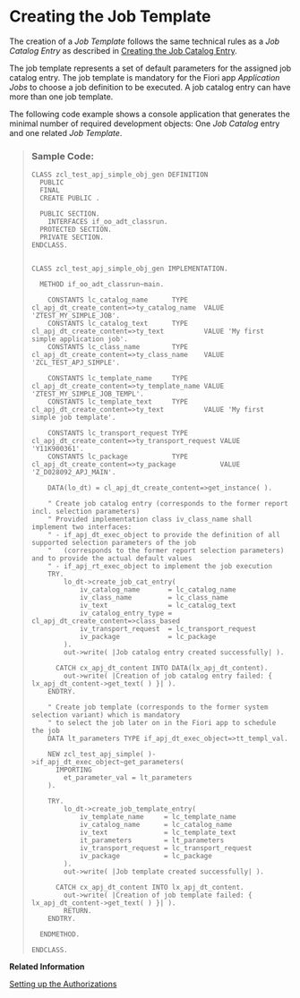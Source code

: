 <!-- loio1f04ad22db0147b99ebc476708b749b6 -->

# Creating the Job Template

The creation of a *Job Template* follows the same technical rules as a *Job Catalog Entry* as described in [Creating the Job Catalog Entry](creating-the-job-catalog-entry-1cff59e.md).

The job template represents a set of default parameters for the assigned job catalog entry. The job template is mandatory for the Fiori app *Application Jobs* to choose a job definition to be executed. A job catalog entry can have more than one job template.

The following code example shows a console application that generates the minimal number of required development objects: One *Job Catalog* entry and one related *Job Template*.

> ### Sample Code:  
> ```abap
> CLASS zcl_test_apj_simple_obj_gen DEFINITION
>   PUBLIC
>   FINAL
>   CREATE PUBLIC .
> 
>   PUBLIC SECTION.
>     INTERFACES if_oo_adt_classrun.
>   PROTECTED SECTION.
>   PRIVATE SECTION.
> ENDCLASS.
> 
> 
> CLASS zcl_test_apj_simple_obj_gen IMPLEMENTATION.
> 
>   METHOD if_oo_adt_classrun~main.
> 
>     CONSTANTS lc_catalog_name      TYPE cl_apj_dt_create_content=>ty_catalog_name  VALUE 'ZTEST_MY_SIMPLE_JOB'.
>     CONSTANTS lc_catalog_text      TYPE cl_apj_dt_create_content=>ty_text          VALUE 'My first simple application job'.
>     CONSTANTS lc_class_name        TYPE cl_apj_dt_create_content=>ty_class_name    VALUE 'ZCL_TEST_APJ_SIMPLE'.
> 
>     CONSTANTS lc_template_name     TYPE cl_apj_dt_create_content=>ty_template_name VALUE 'ZTEST_MY_SIMPLE_JOB_TEMPL'.
>     CONSTANTS lc_template_text     TYPE cl_apj_dt_create_content=>ty_text          VALUE 'My first simple job template'.
> 
>     CONSTANTS lc_transport_request TYPE cl_apj_dt_create_content=>ty_transport_request VALUE 'Y11K900361'.
>     CONSTANTS lc_package           TYPE cl_apj_dt_create_content=>ty_package           VALUE 'Z_D028092_APJ_MAIN'.
> 
>     DATA(lo_dt) = cl_apj_dt_create_content=>get_instance( ).
> 
>     " Create job catalog entry (corresponds to the former report incl. selection parameters)
>     " Provided implementation class iv_class_name shall implement two interfaces:
>     " - if_apj_dt_exec_object to provide the definition of all supported selection parameters of the job
>     "   (corresponds to the former report selection parameters) and to provide the actual default values
>     " - if_apj_rt_exec_object to implement the job execution
>     TRY.
>         lo_dt->create_job_cat_entry(
>             iv_catalog_name       = lc_catalog_name
>             iv_class_name         = lc_class_name
>             iv_text               = lc_catalog_text
>             iv_catalog_entry_type = cl_apj_dt_create_content=>class_based
>             iv_transport_request  = lc_transport_request
>             iv_package            = lc_package
>         ).
>         out->write( |Job catalog entry created successfully| ).
> 
>       CATCH cx_apj_dt_content INTO DATA(lx_apj_dt_content).
>         out->write( |Creation of job catalog entry failed: { lx_apj_dt_content->get_text( ) }| ).
>     ENDTRY.
> 
>     " Create job template (corresponds to the former system selection variant) which is mandatory
>     " to select the job later on in the Fiori app to schedule the job
>     DATA lt_parameters TYPE if_apj_dt_exec_object=>tt_templ_val.
> 
>     NEW zcl_test_apj_simple( )->if_apj_dt_exec_object~get_parameters(
>       IMPORTING
>         et_parameter_val = lt_parameters
>     ).
> 
>     TRY.
>         lo_dt->create_job_template_entry(
>             iv_template_name     = lc_template_name
>             iv_catalog_name      = lc_catalog_name
>             iv_text              = lc_template_text
>             it_parameters        = lt_parameters
>             iv_transport_request = lc_transport_request
>             iv_package           = lc_package
>         ).
>         out->write( |Job template created successfully| ).
> 
>       CATCH cx_apj_dt_content INTO lx_apj_dt_content.
>         out->write( |Creation of job template failed: { lx_apj_dt_content->get_text( ) }| ).
>         RETURN.
>     ENDTRY.
> 
>   ENDMETHOD.
> 
> ENDCLASS.
> 
> ```

**Related Information**  


[Setting up the Authorizations](setting-up-the-authorizations-bb559a5.md "Some further activities in ADT and in the administrator’s launchpad are necessary to be able to schedule the job template in the Fiori app Application Jobs.")

